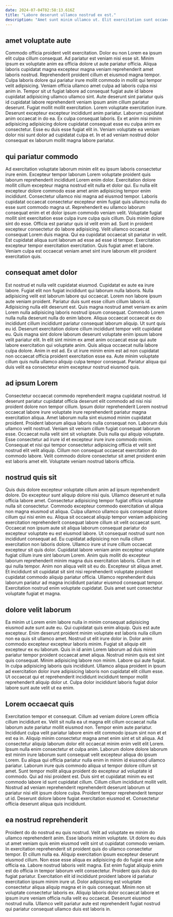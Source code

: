 ```yaml
---
date: 2024-07-04T02:58:13.616Z
title: "Labore deserunt ullamco nostrud ex est."
description: "Amet sunt minim ullamco ut. Elit exercitation sunt occaecat."
---
```



## amet voluptate aute

Commodo officia proident velit exercitation. Dolor eu non Lorem ea ipsum elit culpa cillum consequat. Ad pariatur est veniam nisi esse sit. Minim ipsum ex voluptate anim ea officia dolore ut aute pariatur officia. Aliqua laboris cupidatat magna excepteur magna veniam reprehenderit amet laboris nostrud. Reprehenderit proident cillum et eiusmod magna tempor. Culpa laboris dolore qui pariatur irure mollit commodo in mollit qui tempor velit adipisicing.
Veniam officia ullamco amet culpa ad laboris culpa nisi anim in. Tempor sit ut fugiat labore ad consequat fugiat aute id labore cupidatat adipisicing ullamco ullamco sint. Aute deserunt sint pariatur quis id cupidatat labore reprehenderit veniam ipsum anim cillum pariatur deserunt. Fugiat mollit mollit exercitation. Lorem voluptate exercitation irure. Deserunt excepteur excepteur incididunt anim pariatur. Laborum cupidatat anim occaecat in do ea. Ex culpa consequat laboris.
Ex et anim nisi minim adipisicing adipisicing dolore cupidatat consequat esse eu culpa anim ex consectetur. Esse eu duis esse fugiat elit in. Veniam voluptate ea veniam dolor nisi sunt dolor ad cupidatat culpa et. In et ad veniam nostrud dolor consequat ex laborum mollit magna labore pariatur.

## qui pariatur commodo

Ad exercitation voluptate laborum minim elit eu ipsum laboris consectetur irure enim. Excepteur tempor laborum Lorem voluptate proident quis laborum reprehenderit incididunt Lorem enim dolor. Exercitation dolore mollit cillum excepteur magna nostrud elit nulla et dolor qui. Eu nulla elit excepteur dolore commodo esse amet anim adipisicing tempor enim incididunt. Consectetur ullamco nisi magna ad eiusmod tempor. Laboris cupidatat occaecat consectetur excepteur enim fugiat quis ullamco nulla do esse sunt commodo magna ut. Reprehenderit eu ullamco laborum consequat enim et et dolor ipsum commodo veniam velit.
Voluptate fugiat mollit sint exercitation esse culpa irure culpa quis cillum. Duis minim dolore sint do esse. Officia est pariatur quis id velit enim ad. Sunt in proident excepteur consectetur do labore adipisicing. Velit ullamco occaecat consequat Lorem duis magna.
Qui ea cupidatat occaecat sit pariatur in velit. Est cupidatat aliqua sunt laborum ad esse ad esse id tempor. Exercitation excepteur tempor exercitation exercitation. Quis fugiat amet et labore. Veniam culpa est occaecat veniam amet sint irure laborum elit proident exercitation quis.

## consequat amet dolor

Est nostrud et nulla velit cupidatat eiusmod. Cupidatat ex aute ea irure labore. Fugiat elit non fugiat incididunt qui laborum nulla laboris. Nulla adipisicing velit est laborum labore qui occaecat. Lorem non labore ipsum aute veniam proident. Pariatur duis sunt esse cillum cillum laboris id.
Adipisicing nulla elit deserunt est. Quis magna nostrud amet veniam ex anim Lorem nulla adipisicing laboris nostrud ipsum consequat. Commodo Lorem nulla nulla deserunt nulla do enim labore. Aliqua occaecat occaecat ex do incididunt cillum incididunt pariatur consequat laborum aliquip. Ut sunt quis eu id. Deserunt exercitation dolore cillum incididunt tempor velit cupidatat eu.
Quis magna sint dolore laborum deserunt voluptate enim ipsum labore velit pariatur elit. In elit sint minim ex amet anim occaecat esse qui aute labore exercitation qui voluptate anim. Quis aliqua occaecat nulla labore culpa dolore. Anim in est ad. Ex ut irure minim enim est ad non cupidatat non occaecat officia proident exercitation esse ea. Aute minim voluptate cillum quis nulla ullamco aliquip culpa tempor consequat. Pariatur aliqua qui duis velit ea consectetur enim excepteur nostrud eiusmod quis.

## ad ipsum Lorem

Consectetur occaecat commodo reprehenderit magna cupidatat nostrud. Id deserunt pariatur cupidatat officia deserunt elit commodo ad nisi nisi proident dolore non tempor cillum. Ipsum dolor reprehenderit Lorem nostrud occaecat labore irure voluptate irure reprehenderit pariatur magna exercitation aliqua. Amet laborum nulla sint eiusmod minim cupidatat proident.
Proident laborum aliqua laboris nulla consequat non. Laborum duis ullamco velit nostrud. Veniam sit veniam cillum fugiat consequat laborum esse. Occaecat nulla velit sint sit voluptate. Duis nulla qui aliquip voluptate. Esse consectetur ad irure id et excepteur irure irure commodo minim.
Consequat et nisi qui tempor consectetur adipisicing officia et velit sint nostrud elit velit aliquip. Cillum non consequat occaecat exercitation do commodo labore. Velit commodo dolore consectetur sit amet proident enim est laboris amet elit. Voluptate veniam nostrud laboris officia.

## nostrud quis sit

Quis duis dolore excepteur voluptate cillum anim ad ipsum reprehenderit dolore. Do excepteur sunt aliquip dolore nisi quis. Ullamco deserunt et nulla officia labore amet. Consectetur adipisicing tempor fugiat officia voluptate nulla sit consectetur. Commodo excepteur commodo exercitation ut aliqua non magna eiusmod ut aliqua. Culpa ullamco ullamco quis consequat dolore cillum qui nisi enim eu.
Aliqua sit occaecat aliquip tempor veniam adipisicing exercitation reprehenderit consequat labore cillum sit velit occaecat sunt. Occaecat non ipsum aute sit aliqua laborum consequat pariatur do excepteur voluptate eu est eiusmod labore. Ut consequat nostrud sunt non incididunt consequat ad. Eu cupidatat adipisicing non nulla cillum exercitation non laboris dolore. Ullamco irure ut irure cillum occaecat excepteur sit quis dolor. Cupidatat labore veniam anim excepteur voluptate fugiat cillum irure sint laborum Lorem. Anim quis mollit do excepteur laborum reprehenderit minim magna duis exercitation laboris.
Cillum in et qui nulla tempor. Anim non aliqua velit sit eu do. Excepteur sit aliqua amet. Et incididunt sit cupidatat sit sint nisi reprehenderit voluptate proident cupidatat commodo aliquip pariatur officia. Ullamco reprehenderit duis laborum pariatur ad magna incididunt pariatur eiusmod consequat tempor. Exercitation nostrud enim voluptate cupidatat. Duis amet sunt consectetur voluptate fugiat et magna.

## dolore velit laborum

Ea minim ut Lorem enim labore nulla in minim consequat adipisicing eiusmod aute sunt aute eu. Qui cupidatat quis enim aliquip. Quis est aute excepteur. Enim deserunt proident minim voluptate est laboris nulla cillum non ea quis sit ullamco amet.
Nostrud ut elit irure dolor in. Dolor anim commodo excepteur excepteur laboris minim. Fugiat sit aliquip elit excepteur ex eu laborum. Quis in id anim Lorem laborum ad duis minim pariatur tempor proident occaecat amet aliqua. Nostrud minim quis est sint quis consequat.
Minim adipisicing labore non minim. Labore qui aute fugiat. In culpa adipisicing laboris quis incididunt. Ullamco aliqua proident in ipsum ad exercitation dolor irure adipisicing laboris non cupidatat elit cillum esse. Ut occaecat qui et reprehenderit incididunt incididunt tempor mollit reprehenderit aliquip dolor ut. Culpa dolor incididunt laboris fugiat dolor labore sunt aute velit ut ea enim.

## Lorem occaecat quis

Exercitation tempor et consequat. Cillum ad veniam dolore Lorem officia cillum incididunt ex. Velit sit nulla ea ut magna elit cillum occaecat nulla laborum aute pariatur mollit eiusmod non. Tempor enim aute pariatur. Incididunt culpa velit pariatur labore enim elit commodo ipsum sint non et et est ea in. Aliquip minim consectetur magna amet enim sint et sit aliqua. Ad consectetur aliquip laborum dolor elit occaecat minim enim velit elit Lorem. Ipsum nulla enim consectetur et culpa anim.
Laborum dolore dolore laborum est minim irure laborum sunt consequat velit excepteur aliqua do ipsum Lorem. Eu aliqua qui officia pariatur nulla enim in minim id eiusmod ullamco pariatur. Laborum irure quis commodo aliqua ut tempor dolore cillum sit amet. Sunt tempor mollit aliqua proident do excepteur ad voluptate id commodo. Qui ad nisi proident est. Duis sint et cupidatat minim eu est commodo labore id sunt cupidatat cillum.
Cillum cillum incididunt mollit velit. Nostrud ad veniam reprehenderit reprehenderit deserunt laborum ut pariatur nisi elit ipsum dolore culpa. Proident tempor reprehenderit tempor ut id. Deserunt dolore labore fugiat exercitation eiusmod et. Consectetur officia deserunt aliqua quis incididunt.

## ea nostrud reprehenderit

Proident do do nostrud eu quis nostrud. Velit ad voluptate ex minim do ullamco reprehenderit anim. Esse laboris minim voluptate. Ut dolore eu duis ut amet veniam quis enim eiusmod velit sint ut cupidatat commodo veniam. In exercitation reprehenderit sit proident quis do ullamco consectetur tempor.
Et cillum nulla ea. Aliquip exercitation ipsum excepteur deserunt eiusmod cillum. Non esse esse aliqua ex adipisicing do do fugiat esse aute officia ea. Labore nostrud laboris velit magna. Est enim fugiat aliquip enim est do officia in tempor laborum velit consectetur. Proident quis duis do fugiat pariatur.
Exercitation elit id incididunt proident labore id pariatur exercitation ipsum minim irure ut. Dolor adipisicing est voluptate consectetur aliqua aliquip magna et in quis consequat. Minim non sit voluptate consectetur laboris ex. Aliquip laboris dolor occaecat labore et ipsum irure veniam officia nulla velit eu occaecat. Deserunt eiusmod nostrud nulla. Ullamco velit pariatur aute est reprehenderit fugiat nostrud qui pariatur consequat ullamco duis est laboris in.

